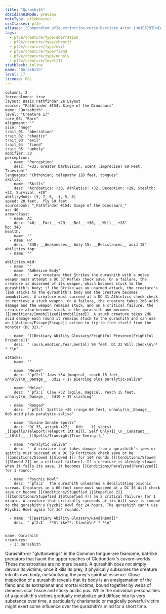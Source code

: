 ```yaml
---
title: "Qurashith"
obsidianUIMode: preview
noteType: pf2eMonster
cssClasses: pf2e
aliases: "Compendium.pf2e.extinction-curse-bestiary.Actor.iUA3E379TDoEAXz7" 
tags:
  - pf2e/creature/type/aberration
  - pf2e/creature/type/chaotic
  - pf2e/creature/type/evil
  - pf2e/creature/type/fiend
  - pf2e/creature/type/unholy
  - pf2e/creature/level/17
statblock: inline
name: "Qurashith"
level: 17
license: OGL
---
```


```statblock
columns: 2
forcecolumns: true
layout: Basic Pathfinder 2e Layout
source: "Pathfinder #154: Siege of the Dinosaurs"
name: "Qurashith"
level: "Creature 17"
rare_03: "Rare"
alignment: ""
size: "huge"
trait_01: "aberration"
trait_02: "chaotic"
trait_03: "evil"
trait_04: "fiend"
trait_05: "unholy"
modifier: 33
perception:
  - name: "Perception"
    desc: "+33; Greater Darkvision, Scent (Imprecise) 60 Feet, Truesight"
languages: "Chthonian; telepathy 120 feet, tongues"
skills:
  - name: "Skills"
    desc: "Acrobatics: +30, Athletics: +32, Deception: +29, Stealth: +32, Survival: +28"
abilityMods: [9, 7, 6, -1, 5, 6]
speed: 20 feet,  fly 60 feet
sourcebook: "_Pathfinder #154: Siege of the Dinosaurs_"
ac: 40
armorclass:
  - name: AC
    desc: "40; __Fort__ +29, __Ref__ +30, __Will__ +28"
hp: 340
health:
  - name: ""
  - name: HP
    desc: "340; __Weaknesses__ holy 15; __Resistances__ acid 15"
abilities_top:
  - name: ""

abilities_mid:
  - name: ""
  - name: "Adhesive Body"
    desc: "  Any creature that Strikes the qurashith with a melee weapon must attempt a DC 37 Reflex check save. On a failure, the creature is disarmed of its weapon, which becomes stuck to the qurashith's body; if the Strike was an unarmed attack, the creature's limb sticks to the qurashith's body and the creature becomes immobilized. A creature must succeed at a DC 31 Athletics check check to retrieve a stuck weapon. On a failure, the creature takes 2d6 acid damage and the weapon remains stuck, and on a critical failure, the creature also becomes stuck to the qurashith and becomes [[Conditions/Immobilized|Immobilized]]. A stuck creature takes 2d6 acid damage each round it remains stuck to the qurashith and can use an [[Actions/Escape|Escape]] action to try to free itself from the monster (DC 31)."

  - name: "[[Bestiary Ability Glossary/Frightful Presence|Frightful Presence]]"
    desc: " (aura,emotion,fear,mental) 90 feet. DC 33 Will check\n\n* * *\n"

attacks:
  - name: ""

  - name: "Melee"
    desc: "`pf2:1` Jaws +34 (magical, reach 15 feet, unholy)\n__Damage__  3d12 + 17 piercing plus paralytic-saliva"

  - name: "Melee"
    desc: "`pf2:1` Claw +32 (agile, magical, reach 15 feet, unholy)\n__Damage__  3d10 + 15 slashing"

  - name: "Ranged"
    desc: "`pf2:1` Spittle +30 (range 60 feet, unholy)\n__Damage__  6d6 acid plus paralytic-saliva"

  - name: "Divine Innate Spells"
    desc: "DC 35, attack +27; __6th __ (1 slots) _[[Spells/Teleport|Teleport (At Will, Self Only)]]_\n__Constant__  __(6th)__ _[[Spells/Truesight|True Seeing]]_"

  - name: "Paralytic Saliva"
    desc: "  A creature that takes damage from a qurashith's jaws or spittle must succeed at a DC 39 Fortitude check save or be [[Conditions/Slowed 1|Slowed 1]] for 1d4 rounds ([[Conditions/Slowed 1|Slowed 2]] on a critical failure). If a creature is already slowed when it fails its save, it becomes [[Conditions/Paralyzed|Paralyzed]] for 1 round."

  - name: "Psychic Howl"
    desc: "`pf2:2`  The qurashith unleashes a debilitating psionic scream. Creatures in a 60-foot cone must succeed at a DC 35 Will check save or become [[Conditions/Stupefied 1|Stupefied 2]] ([[Conditions/Stupefied 1|Stupefied 4]] on a critical failure) for 1 minute. A creature that critically succeeds at its Will save is immune to the qurashith's Psychic Howl for 24 hours. The qurashith can't use Psychic Howl again for 1d4 rounds."

  - name: "[[Bestiary Ability Glossary/Rend|Rend]]"
    desc: "`pf2:1`  **Strike**: Claw\n\n* * *\n"
 
```

```encounter-table
name: Qurashith
creatures:
  - 1: Qurashith
```



Qurashith-or "gluttonwings" in the Common tongue-are fearsome, bat-like predators that haunt the upper reaches of Gluttondark's cavern-worlds. These monstrosities are no mere beasts. A qurashith does not simply devour its victims; once it kills its prey, it physically subsumes the creature into its own body, metabolizing the prey's spiritual essence. Close inspection of a qurashith reveals that its body is an amalgamation of the fiend and its extraplanar and mortal victims, bound together by webs of demonic scar tissue and sticky acidic pus. While the individual personalities of a qurashith's victims gradually metabolize and diffuse into its very substance over time, a particularly charismatic or magically powerful victim might exert some influence over the qurashith's mind for a short time.
